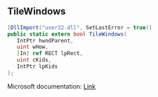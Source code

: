 ## TileWindows

```csharp
[DllImport("user32.dll", SetLastError = true)]
public static extern bool TileWindows(
   IntPtr hwndParent,
   uint wHow,
   [In] ref RECT lpRect,
   uint cKids,
   IntPtr lpKids
);
```

Microsoft documentation: [Link](https://docs.microsoft.com/en-us/windows/win32/api/winuser/nf-winuser-tilewindows)
